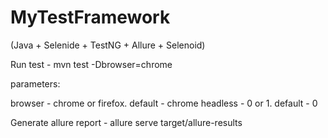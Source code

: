 # MyTestFramework 
(Java + Selenide + TestNG + Allure + Selenoid)

Run test - mvn test -Dbrowser=chrome 

parameters:

browser - chrome or firefox. default - chrome
headless - 0 or 1. default - 0

Generate allure report - allure serve target/allure-results
